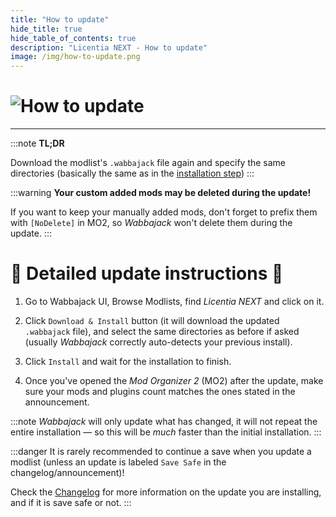 ```yaml
---
title: "How to update"
hide_title: true
hide_table_of_contents: true
description: "Licentia NEXT - How to update"
image: /img/how-to-update.png
---
```


# ![How to update](/img/how-to-update.png)

---

:::note
**TL;DR**

Download the modlist's `.wabbajack` file again and specify the same directories (basically the same as in the [installation step](/installation#download-and-install-the-list))
:::

:::warning
**Your custom added mods may be deleted during the update!**

If you want to keep your manually added mods, don't forget to prefix them with `[NoDelete]` in MO2, so _Wabbajack_ won't delete them during the update.
:::

# 🔄 Detailed update instructions 🔄

1. Go to Wabbajack UI, Browse Modlists, find _Licentia NEXT_ and click on it.

2. Click `Download & Install` button (it will download the updated `.wabbajack` file), and select the same directories as before if asked (usually *Wabbajack* correctly auto-detects your previous install).

3. Click `Install` and wait for the installation to finish.

4. Once you've opened the *Mod Organizer 2* (MO2) after the update, make sure your mods and plugins count matches the ones stated in the announcement.

:::note
_Wabbajack_ will only update what has changed, it will not repeat the entire installation &mdash; so this will be *much* faster than the initial installation.
:::

:::danger
It is rarely recommended to continue a save when you update a modlist (unless an update is labeled `Save Safe` in the changelog/announcement)!

Check the [Changelog](/changelog) for more information on the update you are installing, and if it is save safe or not.
:::